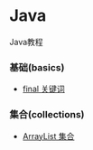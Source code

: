 # Java
Java教程

### 基础(basics)
* [final 关键词](basics/final.md)

### 集合(collections)
* [ArrayList 集合](collections/arraylist.md)